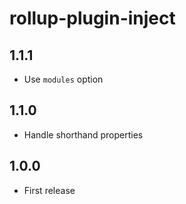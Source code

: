 # rollup-plugin-inject

## 1.1.1

* Use `modules` option

## 1.1.0

* Handle shorthand properties

## 1.0.0

* First release
